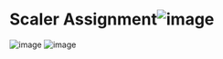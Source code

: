 # Scaler Assignment![image](https://user-images.githubusercontent.com/106802155/195437112-106d0dcb-05da-41cd-bd78-2d44a3f38846.png)
![image](https://user-images.githubusercontent.com/106802155/195437136-7b54e205-363c-4b2a-b5df-2fd42c69d245.png)
![image](https://user-images.githubusercontent.com/106802155/195437164-4a7a2053-ea02-4422-bf2d-9e390b6e05c3.png)
